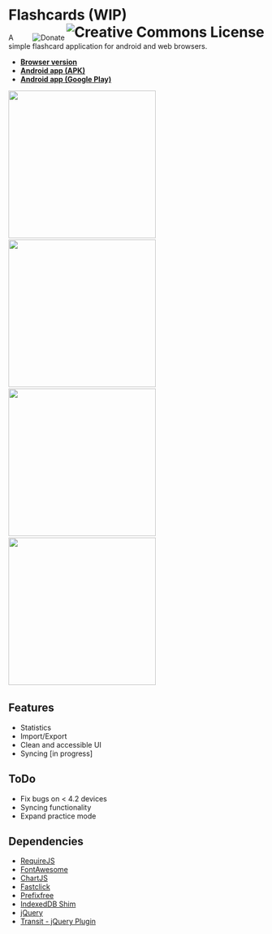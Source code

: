 Flashcards (WIP) <a rel="license" href="http://creativecommons.org/licenses/by-nc-sa/3.0/"><img align="right" alt="Creative Commons License" style="border-width:0" src="http://i.creativecommons.org/l/by-nc-sa/3.0/88x31.png" /></a>
==========


<a target="_blank" href="https://www.paypal.com/cgi-bin/webscr?cmd=_s-xclick&hosted_button_id=CDLKJK3V8D2R2"><img src="https://www.paypalobjects.com/en_GB/i/btn/btn_donate_LG.gif" align="right" alt="Donate"></a>

A simple flashcard application for android and web browsers.  

* [**Browser version**](http://elias-schuett.de/git/Flashcards/)
* [**Android app (APK)**](https://dl.dropboxusercontent.com/u/14645664/files/Flashcards.apk)
* [**Android app (Google Play)**](https://play.google.com/store/apps/details?id=de.elias_schuett.flashcards)

<img src="https://dl.dropboxusercontent.com/u/14645664/tablet/Flashcards/Screenshot_2013-12-02-20-24-24.png" height="290">&nbsp;
<img src="https://dl.dropboxusercontent.com/u/14645664/tablet/Flashcards/Screenshot_2013-12-02-20-24-35.png" height="290">&nbsp;
<img src="https://dl.dropboxusercontent.com/u/14645664/tablet/Flashcards/Screenshot_2013-12-02-20-32-34.png" height="290">&nbsp;
<img src="https://dl.dropboxusercontent.com/u/14645664/tablet/Flashcards/Screenshot_2013-12-02-20-25-13.png" height="290">&nbsp;


## Features

* Statistics
* Import/Export
* Clean and accessible UI
* Syncing [in progress]

## ToDo

* Fix bugs on < 4.2 devices
* Syncing functionality
* Expand practice mode

## Dependencies

* [RequireJS](http://requirejs.org/)
* [FontAwesome](http://fontawesome.io/)
* [ChartJS](http://www.chartjs.org/)
* [Fastclick](https://github.com/ftlabs/fastclick/)
* [Prefixfree](http://leaverou.github.io/prefixfree/)
* [IndexedDB Shim](https://github.com/axemclion/IndexedDBShim/)
* [jQuery](http://jquery.com/)
* [Transit - jQuery Plugin](http://ricostacruz.com/jquery.transit/)
